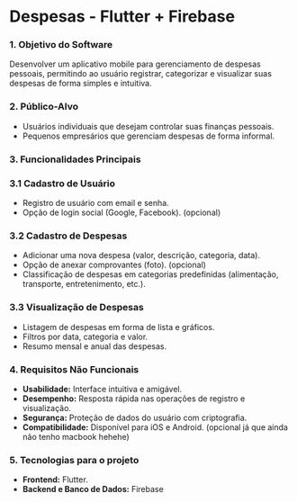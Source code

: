 # Despesas - Flutter + Firebase

### 1. Objetivo do Software

Desenvolver um aplicativo mobile para gerenciamento de despesas pessoais, permitindo ao usuário registrar, categorizar e visualizar suas despesas de forma simples e intuitiva.

### 2. Público-Alvo

- Usuários individuais que desejam controlar suas finanças pessoais.
- Pequenos empresários que gerenciam despesas de forma informal.

### 3. Funcionalidades Principais

### 3.1 Cadastro de Usuário

- Registro de usuário com email e senha.
- Opção de login social (Google, Facebook). (opcional)

### 3.2 Cadastro de Despesas

- Adicionar uma nova despesa (valor, descrição, categoria, data).
- Opção de anexar comprovantes (foto). (opcional)
- Classificação de despesas em categorias predefinidas (alimentação, transporte, entretenimento, etc.).

### 3.3 Visualização de Despesas

- Listagem de despesas em forma de lista e gráficos.
- Filtros por data, categoria e valor.
- Resumo mensal e anual das despesas.

### 4. Requisitos Não Funcionais

- **Usabilidade:** Interface intuitiva e amigável.
- **Desempenho:** Resposta rápida nas operações de registro e visualização.
- **Segurança:** Proteção de dados do usuário com criptografia.
- **Compatibilidade:** Disponível para iOS e Android. (opcional já que ainda não tenho macbook hehehe)

### 5. Tecnologias para o projeto

- **Frontend:** Flutter.
- **Backend e Banco de Dados:** Firebase